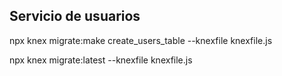## Servicio de usuarios 


npx knex migrate:make create_users_table --knexfile knexfile.js



npx knex migrate:latest --knexfile knexfile.js